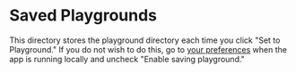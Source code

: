 # Saved Playgrounds

This directory stores the playground directory each time you click "Set to
Playground." If you do not wish to do this, go to
[your preferences](http://localhost:5639/preferences) when the app is running
locally and uncheck "Enable saving playground."